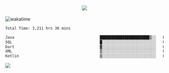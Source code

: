 <h1 align="center">
  <img src="https://readme-typing-svg.herokuapp.com/?font=Righteous&size=35&center=true&vCenter=true&width=500&height=70&duration=4000&lines=Hi!+%F0%9F%91%8B+I%27m+Ali%20Osman!;" />
</h1>


![wakatime](https://wakatime.com/share/@aliosmanoktar/3a8ffe71-6da4-4964-913b-2f09afbe53bf.svg?cache=none)
<!--START_SECTION:waka-->

```txt
Total Time: 3,211 hrs 36 mins

Java                                      ██████████████████████▒░░   89.23 %
SQL                                       █░░░░░░░░░░░░░░░░░░░░░░░░   04.20 %
Dart                                      ▓░░░░░░░░░░░░░░░░░░░░░░░░   02.16 %
XML                                       ▒░░░░░░░░░░░░░░░░░░░░░░░░   00.69 %
Kotlin                                    ▒░░░░░░░░░░░░░░░░░░░░░░░░   00.69 %
```

<!--END_SECTION:waka-->

<img src="https://profile-counter.glitch.me/aliosmanoktar/count.svg" />

